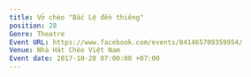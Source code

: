 ```yaml
---
title: Vở chèo "Bắc Lệ đền thiêng"
position: 28
Genre: Theatre
Event URL: https://www.facebook.com/events/841465709359954/
Venue: Nhà Hát Chèo Việt Nam
Event date: 2017-10-28 07:00:00 +07:00
---
```



